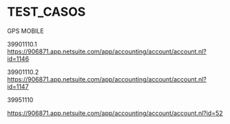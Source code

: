 # TEST_CASOS
GPS MOBILE

39901110.1
https://906871.app.netsuite.com/app/accounting/account/account.nl?id=1146

39901110.2
https://906871.app.netsuite.com/app/accounting/account/account.nl?id=1147

39951110

https://906871.app.netsuite.com/app/accounting/account/account.nl?id=52
